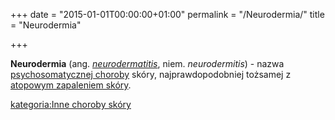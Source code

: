 +++
date = "2015-01-01T00:00:00+01:00"
permalink = "/Neurodermia/"
title = "Neurodermia"

+++

**Neurodermia** (ang. *[neurodermatitis](/atopedia/neurodermatitis "wikilink")*, niem. *neurodermitis*) - nazwa [psychosomatycznej choroby](/atopedia/Choroba_psychosomatyczna "wikilink") skóry, najprawdopodobniej tożsamej z [atopowym zapaleniem skóry](/atopedia/Atopowe_zapalenie_skóry "wikilink").

[kategoria:Inne choroby skóry](/atopedia/kategoria:Inne_choroby_skóry "wikilink")